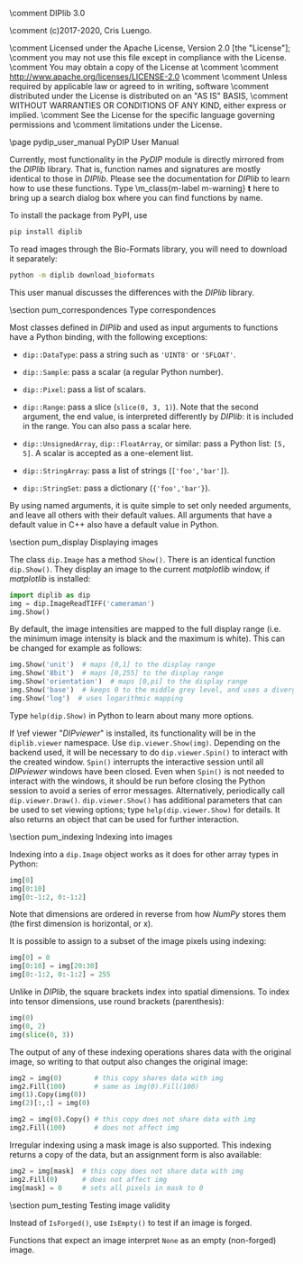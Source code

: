 \comment DIPlib 3.0

\comment (c)2017-2020, Cris Luengo.

\comment Licensed under the Apache License, Version 2.0 [the "License"];
\comment you may not use this file except in compliance with the License.
\comment You may obtain a copy of the License at
\comment
\comment    http://www.apache.org/licenses/LICENSE-2.0
\comment
\comment Unless required by applicable law or agreed to in writing, software
\comment distributed under the License is distributed on an "AS IS" BASIS,
\comment WITHOUT WARRANTIES OR CONDITIONS OF ANY KIND, either express or implied.
\comment See the License for the specific language governing permissions and
\comment limitations under the License.


\page pydip_user_manual PyDIP User Manual

Currently, most functionality in the *PyDIP* module is directly mirrored from the
*DIPlib* library. That is, function names and signatures are mostly identical to
those in *DIPlib*. Please see the documentation for *DIPlib* to learn how to use
these functions. Type \m_class{m-label m-warning} **t** here to bring up a search
dialog box where you can find functions by name.

To install the package from PyPI, use
```bash
pip install diplib
```
To read images through the Bio-Formats library, you will need to download it separately:
```bash
python -m diplib download_bioformats
```

This user manual discusses the differences with the *DIPlib* library.

\section pum_correspondences Type correspondences

Most classes defined in *DIPlib* and used as input arguments to functions have
a Python binding, with the following exceptions:

- `dip::DataType`: pass a string such as `'UINT8'` or `'SFLOAT'`.

- `dip::Sample`: pass a scalar (a regular Python number).

- `dip::Pixel`: pass a list of scalars.

- `dip::Range`: pass a slice (`slice(0, 3, 1)`). Note that the second argument,
  the end value, is interpreted differently by *DIPlib*: it is included in the range.
  You can also pass a scalar here.

- `dip::UnsignedArray`, `dip::FloatArray`, or similar: pass a Python list: `[5, 5]`.
  A scalar is accepted as a one-element list.

- `dip::StringArray`: pass a list of strings (`['foo','bar']`).

- `dip::StringSet`: pass a dictionary (`{'foo','bar'}`).

By using named arguments, it is quite simple to set only needed arguments, and
leave all others with their default values. All arguments that have a default
value in C++ also have a default value in Python.

\section pum_display Displaying images

The class `dip.Image` has a method `Show()`. There is an identical function
`dip.Show()`. They display an image to the current *matplotlib* window, if
*matplotlib* is installed:

```py
import diplib as dip
img = dip.ImageReadTIFF('cameraman')
img.Show()
```

By default, the image intensities are mapped to the full display range
(i.e. the minimum image intensity is black and the maximum is white). This
can be changed for example as follows:

```py
img.Show('unit')  # maps [0,1] to the display range
img.Show('8bit')  # maps [0,255] to the display range
img.Show('orientation')  # maps [0,pi] to the display range
img.Show('base')  # keeps 0 to the middle grey level, and uses a divergent color map
img.Show('log')  # uses logarithmic mapping
```

Type `help(dip.Show)` in Python to learn about many more options.

If \ref viewer "*DIPviewer*" is installed, its functionality will be in the `diplib.viewer`
namespace. Use `dip.viewer.Show(img)`. Depending on the backend used, it
will be necessary to do `dip.viewer.Spin()` to interact with the created
window. `Spin()` interrupts the interactive session until all *DIPviewer*
windows have been closed. Even when `Spin()` is not needed to interact
with the windows, it should be run before closing the Python session to
avoid a series of error messages. Alternatively, periodically call
`dip.viewer.Draw()`.
`dip.viewer.Show()` has additional parameters
that can be used to set viewing options; type `help(dip.viewer.Show)` for details.
It also returns an object that can be used for further interaction.

\section pum_indexing Indexing into images

Indexing into a `dip.Image` object works as it does for other array types in
Python:

```py
img[0]
img[0:10]
img[0:-1:2, 0:-1:2]
```

Note that dimensions are ordered in reverse from how *NumPy* stores them
(the first dimension is horizontal, or x).

It is possible to assign to a subset of the image pixels using indexing:

```py
img[0] = 0
img[0:10] = img[20:30]
img[0:-1:2, 0:-1:2] = 255
```

Unlike in *DIPlib*, the square brackets index into spatial dimensions.
To index into tensor dimensions, use round brackets (parenthesis):

```py
img(0)
img(0, 2)
img(slice(0, 3))
```

The output of any of these indexing operations shares data with the original
image, so writing to that output also changes the original image:

```py
img2 = img(0)        # this copy shares data with img
img2.Fill(100)       # same as img(0).Fill(100)
img(1).Copy(img(0))
img(2)[:,:] = img(0)

img2 = img(0).Copy() # this copy does not share data with img
img2.Fill(100)       # does not affect img
```

Irregular indexing using a mask image is also supported. This indexing
returns a copy of the data, but an assignment form is also available:

```py
img2 = img[mask]  # this copy does not share data with img
img2.Fill(0)      # does not affect img
img[mask] = 0     # sets all pixels in mask to 0
```

\section pum_testing Testing image validity

Instead of `IsForged()`, use `IsEmpty()` to test if an image is forged.

Functions that expect an image interpret `None` as an empty (non-forged) image.
